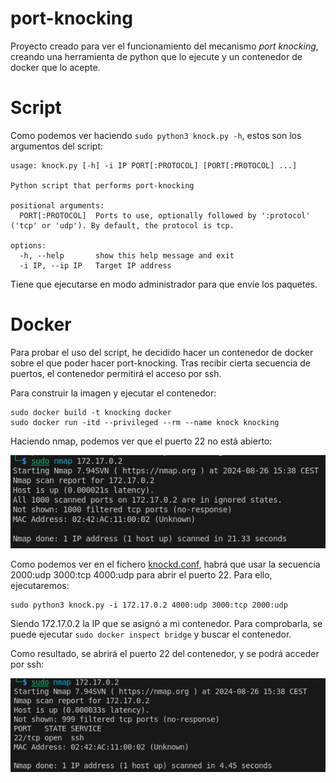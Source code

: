 # port-knocking
Proyecto creado para ver el funcionamiento del mecanismo *port knocking*, creando una herramienta de python que lo ejecute y un contenedor de docker que lo acepte.  

# Script
Como podemos ver haciendo `sudo python3 knock.py -h`, estos son los argumentos del script:
```
usage: knock.py [-h] -i IP PORT[:PROTOCOL] [PORT[:PROTOCOL] ...]

Python script that performs port-knocking

positional arguments:
  PORT[:PROTOCOL]  Ports to use, optionally followed by ':protocol' ('tcp' or 'udp'). By default, the protocol is tcp.

options:
  -h, --help       show this help message and exit
  -i IP, --ip IP   Target IP address
```
Tiene que ejecutarse en modo administrador para que envíe los paquetes.

# Docker
Para probar el uso del script, he decidido hacer un contenedor de docker sobre el que poder hacer port-knocking. Tras recibir cierta secuencia de puertos, el contenedor permitirá el acceso por ssh.

Para construir la imagen y ejecutar el contenedor: 
```
sudo docker build -t knocking docker
sudo docker run -itd --privileged --rm --name knock knocking
```

Haciendo nmap, podemos ver que el puerto 22 no está abierto: 

![alt text](imagenes/before.png)


Como podemos ver en el fichero [knockd.conf](docker/knockd.conf), habrá que usar la secuencia 2000:udp 3000:tcp 4000:udp para abrir el puerto 22. Para ello, ejecutaremos: 
```
sudo python3 knock.py -i 172.17.0.2 4000:udp 3000:tcp 2000:udp
```

Siendo 172.17.0.2 la IP que se asignó a mi contenedor. Para comprobarla, se puede ejecutar `sudo docker inspect bridge` y buscar el contenedor.

Como resultado, se abrirá el puerto 22 del contenedor, y se podrá acceder por ssh:


![alt text](imagenes/after.png)